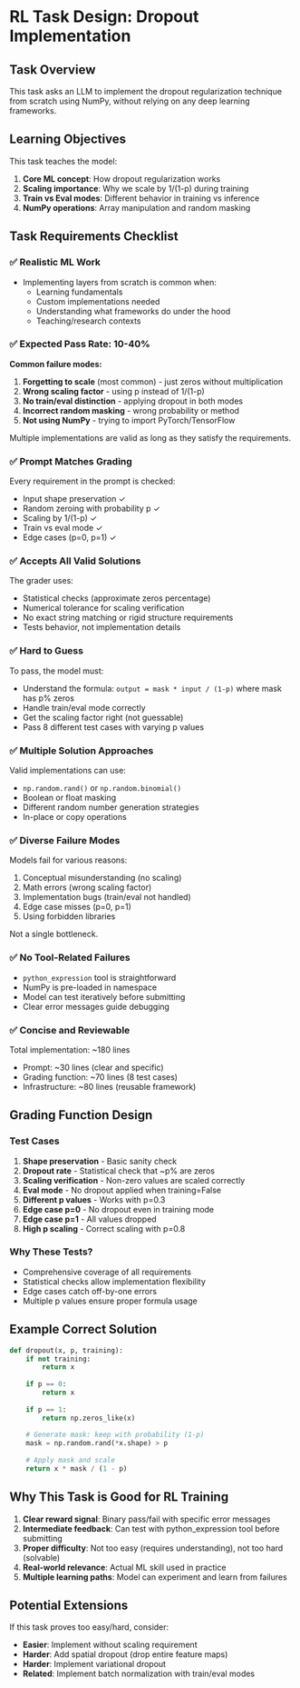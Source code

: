 # RL Task Design: Dropout Implementation

## Task Overview
This task asks an LLM to implement the dropout regularization technique from scratch using NumPy, without relying on any deep learning frameworks.

## Learning Objectives
This task teaches the model:
1. **Core ML concept**: How dropout regularization works
2. **Scaling importance**: Why we scale by 1/(1-p) during training
3. **Train vs Eval modes**: Different behavior in training vs inference
4. **NumPy operations**: Array manipulation and random masking

## Task Requirements Checklist

### ✅ Realistic ML Work
- Implementing layers from scratch is common when:
  - Learning fundamentals
  - Custom implementations needed
  - Understanding what frameworks do under the hood
  - Teaching/research contexts

### ✅ Expected Pass Rate: 10-40%
**Common failure modes:**
1. **Forgetting to scale** (most common) - just zeros without multiplication
2. **Wrong scaling factor** - using p instead of 1/(1-p)
3. **No train/eval distinction** - applying dropout in both modes
4. **Incorrect random masking** - wrong probability or method
5. **Not using NumPy** - trying to import PyTorch/TensorFlow

Multiple implementations are valid as long as they satisfy the requirements.

### ✅ Prompt Matches Grading
Every requirement in the prompt is checked:
- Input shape preservation ✓
- Random zeroing with probability p ✓
- Scaling by 1/(1-p) ✓
- Train vs eval mode ✓
- Edge cases (p=0, p=1) ✓

### ✅ Accepts All Valid Solutions
The grader uses:
- Statistical checks (approximate zeros percentage)
- Numerical tolerance for scaling verification
- No exact string matching or rigid structure requirements
- Tests behavior, not implementation details

### ✅ Hard to Guess
To pass, the model must:
- Understand the formula: `output = mask * input / (1-p)` where mask has p% zeros
- Handle train/eval mode correctly
- Get the scaling factor right (not guessable)
- Pass 8 different test cases with varying p values

### ✅ Multiple Solution Approaches
Valid implementations can use:
- `np.random.rand()` or `np.random.binomial()`
- Boolean or float masking
- Different random number generation strategies
- In-place or copy operations

### ✅ Diverse Failure Modes
Models fail for various reasons:
1. Conceptual misunderstanding (no scaling)
2. Math errors (wrong scaling factor)
3. Implementation bugs (train/eval not handled)
4. Edge case misses (p=0, p=1)
5. Using forbidden libraries

Not a single bottleneck.

### ✅ No Tool-Related Failures
- `python_expression` tool is straightforward
- NumPy is pre-loaded in namespace
- Model can test iteratively before submitting
- Clear error messages guide debugging

### ✅ Concise and Reviewable
Total implementation: ~180 lines
- Prompt: ~30 lines (clear and specific)
- Grading function: ~70 lines (8 test cases)
- Infrastructure: ~80 lines (reusable framework)

## Grading Function Design

### Test Cases
1. **Shape preservation** - Basic sanity check
2. **Dropout rate** - Statistical check that ~p% are zeros
3. **Scaling verification** - Non-zero values are scaled correctly
4. **Eval mode** - No dropout applied when training=False
5. **Different p values** - Works with p=0.3
6. **Edge case p=0** - No dropout even in training mode
7. **Edge case p=1** - All values dropped
8. **High p scaling** - Correct scaling with p=0.8

### Why These Tests?
- Comprehensive coverage of all requirements
- Statistical checks allow implementation flexibility
- Edge cases catch off-by-one errors
- Multiple p values ensure proper formula usage

## Example Correct Solution

```python
def dropout(x, p, training):
    if not training:
        return x
    
    if p == 0:
        return x
    
    if p == 1:
        return np.zeros_like(x)
    
    # Generate mask: keep with probability (1-p)
    mask = np.random.rand(*x.shape) > p
    
    # Apply mask and scale
    return x * mask / (1 - p)
```

## Why This Task is Good for RL Training

1. **Clear reward signal**: Binary pass/fail with specific error messages
2. **Intermediate feedback**: Can test with python_expression tool before submitting
3. **Proper difficulty**: Not too easy (requires understanding), not too hard (solvable)
4. **Real-world relevance**: Actual ML skill used in practice
5. **Multiple learning paths**: Model can experiment and learn from failures

## Potential Extensions

If this task proves too easy/hard, consider:
- **Easier**: Implement without scaling requirement
- **Harder**: Add spatial dropout (drop entire feature maps)
- **Harder**: Implement variational dropout
- **Related**: Implement batch normalization with train/eval modes

